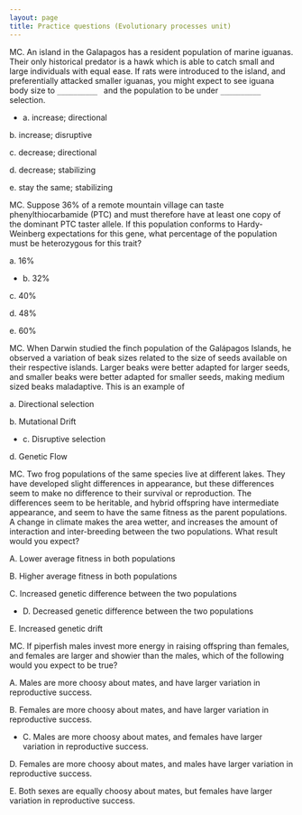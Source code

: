 ```yaml
---
layout: page
title: Practice questions (Evolutionary processes unit)
---
```


MC. An island in the Galapagos has a resident population of marine
iguanas. Their only historical predator is a hawk which is able to
catch small and large individuals with equal ease. If rats were
introduced to the island, and preferentially attacked smaller iguanas,
you might expect to see iguana body size to `__________ ` and the
population to be under  `__________ ` selection.

* a.  increase; directional

b.  increase; disruptive

c.  decrease; directional

d.  decrease; stabilizing

e.  stay the same; stabilizing


MC. Suppose 36% of a remote mountain village can taste
phenylthiocarbamide (PTC) and must therefore have at least one copy of
the dominant PTC taster allele. If this population conforms to
Hardy-Weinberg expectations for this gene, what percentage of the
population must be heterozygous for this trait?

a.  16%

* b.  32%

c.  40%

d.  48%

e.  60%


MC. When Darwin studied the finch population of the Galápagos Islands,
he observed a variation of beak sizes related to the size of seeds
available on their respective islands. Larger beaks were better
adapted for larger seeds, and smaller beaks were better adapted for
smaller seeds, making medium sized beaks maladaptive. This is an
example of

a.  Directional selection

b.  Mutational Drift

* c.  Disruptive selection

d.  Genetic Flow


MC. Two frog populations of the same species live at different lakes.  They have developed slight differences in appearance, but these differences seem to make no difference to their survival or reproduction.  The differences seem to be heritable, and hybrid offspring have intermediate appearance, and seem to have the same fitness as the parent populations.  A change in climate makes the area wetter, and increases the amount of interaction and inter-breeding between the two populations.   What result would you expect?

A. Lower average fitness in both populations

B. Higher average fitness in both populations

C. Increased genetic difference between the two populations

* D. Decreased genetic difference between the two populations

E. Increased genetic drift


MC. If piperfish males invest more energy in raising offspring than females, and females are larger and showier than the males, which of the following would you expect to be true?

A. Males are more choosy about mates, and have larger variation in reproductive success.

B. Females are more choosy about mates, and have larger variation in reproductive success.

* C. Males are more choosy about mates, and females have larger variation in reproductive success.

D. Females are more choosy about mates, and males have larger variation in reproductive success.

E. Both sexes are equally choosy about mates, but females have larger variation in reproductive success.


